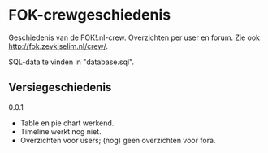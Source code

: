 FOK-crewgeschiedenis
====================

Geschiedenis van de FOK!.nl-crew. Overzichten per user en forum.
Zie ook http://fok.zevkiselim.nl/crew/.


SQL-data te vinden in "database.sql".



Versiegeschiedenis
------------------
0.0.1
  - Table en pie chart werkend. 
  - Timeline werkt nog niet.
  - Overzichten voor users; (nog) geen overzichten voor fora.
